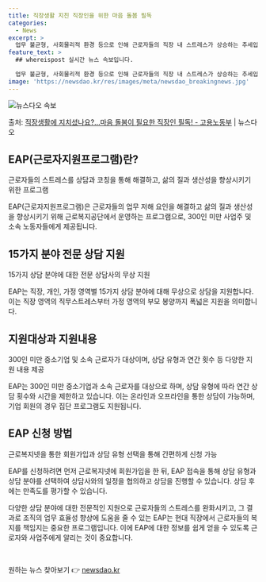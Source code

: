 ```yaml
---
title: 직장생활 지친 직장인을 위한 마음 돌봄 필독
categories:
  - News
excerpt: >
  업무 불균형, 사회물리적 환경 등으로 인해 근로자들의 직장 내 스트레스가 상승하는 추세입니다. 마음 돌봄이 …
feature_text: >
  ## whereispost 실시간 뉴스 속보입니다.

  업무 불균형, 사회물리적 환경 등으로 인해 근로자들의 직장 내 스트레스가 상승하는 추세입니다. 마음 돌봄이 …
image: 'https://newsdao.kr/res/images/meta/newsdao_breakingnews.jpg'
---
```


![뉴스다오 속보](https://newsdao.kr/res/images/meta/newsdao_breakingnews.jpg)

<p>출처: <a href="https://newsdao.kr/3462" rel="dofollow">직장생활에 지치셨나요?…마음 돌봄이 필요한 직장인 필독! - 고용노동부</a> | 뉴스다오</p>

<h2 data-ke-size="size26">EAP(근로자지원프로그램)란?</h2>
<p data-ke-size="size16">근로자들의 스트레스를 상담과 코칭을 통해 해결하고, 삶의 질과 생산성을 향상시키기 위한 프로그램</p>
EAP(근로자지원프로그램)은 근로자들의 업무 저해 요인을 해결하고 삶의 질과 생산성을 향상시키기 위해 근로복지공단에서 운영하는 프로그램으로, 300인 미만 사업주 및 소속 노동자들에게 제공됩니다.

<h2 data-ke-size="size26">15가지 분야 전문 상담 지원</h2>
<p data-ke-size="size16">15가지 상담 분야에 대한 전문 상담사의 무상 지원</p>
EAP는 직장, 개인, 가정 영역별 15가지 상담 분야에 대해 무상으로 상담을 지원합니다. 이는 직장 영역의 직무스트레스부터 가정 영역의 부모 봉양까지 폭넓은 지원을 의미합니다.

<h2 data-ke-size="size26">지원대상과 지원내용</h2>
<p data-ke-size="size16">300인 미만 중소기업 및 소속 근로자가 대상이며, 상담 유형과 연간 횟수 등 다양한 지원 내용 제공</p>
EAP는 300인 미만 중소기업과 소속 근로자를 대상으로 하며, 상담 유형에 따라 연간 상담 횟수와 시간을 제한하고 있습니다. 이는 온라인과 오프라인을 통한 상담이 가능하며, 기업 회원의 경우 집단 프로그램도 지원됩니다.

<h2 data-ke-size="size26">EAP 신청 방법</h2>
<p data-ke-size="size16">근로복지넷을 통한 회원가입과 상담 유형 선택을 통해 간편하게 신청 가능</p>
EAP를 신청하려면 먼저 근로복지넷에 회원가입을 한 뒤, EAP 접속을 통해 상담 유형과 상담 분야를 선택하여 상담사와의 일정을 협의하고 상담을 진행할 수 있습니다. 상담 후에는 만족도를 평가할 수 있습니다.

다양한 상담 분야에 대한 전문적인 지원으로 근로자들의 스트레스를 완화시키고, 그 결과로 조직의 업무 효율성 향상에 도움을 줄 수 있는 EAP는 현대 직장에서 근로자들의 복지를 책임지는 중요한 프로그램입니다. 이에 EAP에 대한 정보를 쉽게 얻을 수 있도록 근로자와 사업주에게 알리는 것이 중요합니다. <p data-ke-size="size16">&nbsp;</p> 

원하는 뉴스 찾아보기 👉 <a href="https://newsdao.kr" rel="dofollow">newsdao.kr</a>


